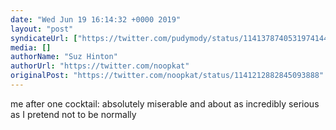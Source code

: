 ```yaml
---
date: "Wed Jun 19 16:14:32 +0000 2019"
layout: "post"
syndicateUrl: ["https://twitter.com/pudymody/status/1141378740531974144"]
media: []
authorName: "Suz Hinton"
authorUrl: "https://twitter.com/noopkat"
originalPost: "https://twitter.com/noopkat/status/1141212882845093888"
---
```

me after one cocktail: absolutely miserable and about as incredibly serious as I pretend not to be normally